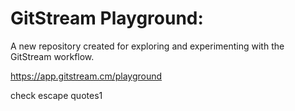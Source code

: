 # GitStream Playground:

A new repository created for exploring and experimenting with the GitStream workflow.

https://app.gitstream.cm/playground

check escape quotes1
